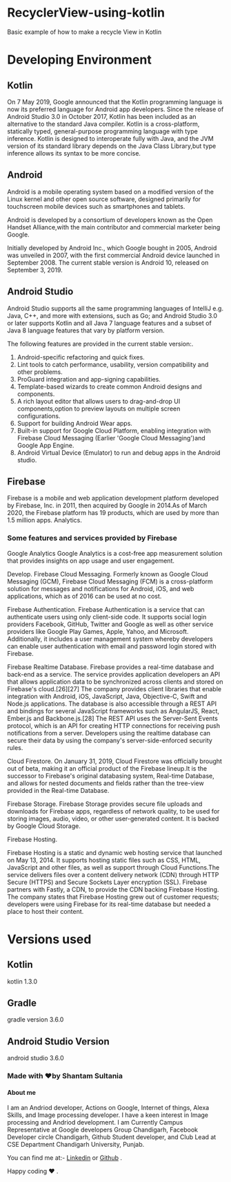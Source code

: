 # RecyclerView-using-kotlin

Basic example of how to make a recycle View in Kotlin

# Developing Environment 

## Kotlin 

On 7 May 2019, Google announced that the Kotlin programming language is now its preferred language for Android app developers.
Since the release of Android Studio 3.0 in October 2017, Kotlin has been included as an alternative to the standard Java compiler.
Kotlin is a cross-platform, statically typed, general-purpose programming language with type inference.
Kotlin is designed to interoperate fully with Java, and the JVM version of its standard library depends on the Java Class Library,but type inference allows its syntax to be more concise.

## Android 

Android is a mobile operating system based on a modified version of the Linux kernel and other open source software, designed primarily for touchscreen mobile devices such as smartphones and tablets.

Android is developed by a consortium of developers known as the Open Handset Alliance,with the main contributor and commercial marketer being Google.

Initially developed by Android Inc., which Google bought in 2005, Android was unveiled in 2007, with the first commercial Android device launched in September 2008.
The current stable version is Android 10, released on September 3, 2019. 

## Android Studio 

Android Studio supports all the same programming languages of IntelliJ 
e.g. Java, C++, and more with extensions, such as Go; and Android Studio 3.0 or later supports Kotlin and all Java 7 language features and
a subset of Java 8 language features that vary by platform version.

The following features are provided in the current stable version:.

1) Android-specific refactoring and quick fixes.
2) Lint tools to catch performance, usability, version compatibility and other problems.
3) ProGuard integration and app-signing capabilities.
4) Template-based wizards to create common Android designs and components.
5) A rich layout editor that allows users to drag-and-drop UI components,option to preview layouts on multiple screen configurations.
6) Support for building Android Wear apps.
7) Built-in support for Google Cloud Platform, enabling integration with Firebase Cloud Messaging (Earlier 'Google Cloud Messaging')and Google App Engine.
8) Android Virtual Device (Emulator) to run and debug apps in the Android studio.

## Firebase 


Firebase is a mobile and web application development platform developed by Firebase, Inc. in 2011, then acquired by Google in 2014.As of March 2020, the Firebase platform has 19 products, which are used by more than 1.5 million apps.
Analytics.

### Some features and services provided by Firebase 

Google Analytics
Google Analytics is a cost-free app measurement solution that provides insights on app usage and user engagement.

Develop.
Firebase Cloud Messaging.
Formerly known as Google Cloud Messaging (GCM), Firebase Cloud Messaging (FCM) is a cross-platform solution for messages and notifications for Android, iOS, and web applications, which as of 2016 can be used at no cost.

Firebase Authentication.
Firebase Authentication is a service that can authenticate users using only client-side code. It supports social login providers Facebook, GitHub, Twitter and Google as well as other service providers like Google Play Games, Apple, Yahoo, and Microsoft. Additionally, it includes a user management system whereby developers can enable user authentication with email and password login stored with Firebase.

Firebase Realtime Database.
Firebase provides a real-time database and back-end as a service. The service provides application developers an API that allows application data to be synchronized across clients and stored on Firebase's cloud.[26][27] The company provides client libraries that enable integration with Android, iOS, JavaScript, Java, Objective-C, Swift and Node.js applications. The database is also accessible through a REST API and bindings for several JavaScript frameworks such as AngularJS, React, Ember.js and Backbone.js.[28] The REST API uses the Server-Sent Events protocol, which is an API for creating HTTP connections for receiving push notifications from a server. Developers using the realtime database can secure their data by using the company's server-side-enforced security rules.

Cloud Firestore.
On January 31, 2019, Cloud Firestore was officially brought out of beta, making it an official product of the Firebase lineup.It is the successor to Firebase's original databasing system, Real-time Database, and allows for nested documents and fields rather than the tree-view provided in the Real-time Database.

Firebase Storage.
Firebase Storage provides secure file uploads and downloads for Firebase apps, regardless of network quality, to be used for storing images, audio, video, or other user-generated content. It is backed by Google Cloud Storage.

Firebase Hosting.

Firebase Hosting is a static and dynamic web hosting service that launched on May 13, 2014. It supports hosting static files such as CSS, HTML, JavaScript and other files, as well as support through Cloud Functions.The service delivers files over a content delivery network (CDN) through HTTP Secure (HTTPS) and Secure Sockets Layer encryption (SSL). Firebase partners with Fastly, a CDN, to provide the CDN backing Firebase Hosting. The company states that Firebase Hosting grew out of customer requests; developers were using Firebase for its real-time database but needed a place to host their content.

# Versions used 

## Kotlin

kotlin 1.3.0

## Gradle 

gradle version 3.6.0

## Android Studio Version 

android studio 3.6.0

### Made with ❤️by Shantam Sultania
#### About me

I am an Andriod developer, Actions on Google, Internet of things, Alexa Skills, and Image processing developer.
I have a keen interest in Image processing and Andriod development.
I am Currently Campus Representative at Google developers Group Chandigarh, Facebook Developer circle Chandigarh, Github Student developer, and Club Lead at CSE Department Chandigarh University, Punjab.

You can find me at:-
[Linkedin](https://www.linkedin.com/in/shantam-sultania-737084175/) or [Github](https://github.com/shantamsultania) .

Happy coding ❤️ .

